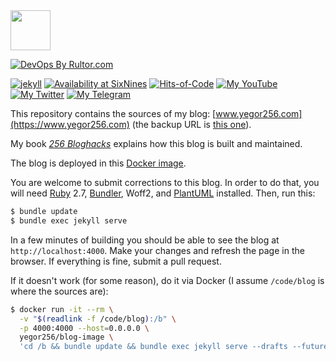 <img src="https://www.yegor256.com/images/icon.svg" width="64px" height="64px" />

[![DevOps By Rultor.com](https://www.rultor.com/b/yegor256/blog)](https://www.rultor.com/p/yegor256/blog)

[![jekyll](https://github.com/yegor256/blog/actions/workflows/jekyll.yml/badge.svg)](https://github.com/yegor256/blog/actions/workflows/jekyll.yml)
[![Availability at SixNines](https://www.sixnines.io/b/3ba1652f)](https://www.sixnines.io/h/3ba1652f)
[![Hits-of-Code](https://hitsofcode.com/github/yegor256/blog)](https://hitsofcode.com/view/github/yegor256/blog)
[![My YouTube](https://img.shields.io/badge/YouTube-subscribe-active?logo=youtube)](https://www.youtube.com/c/yegor256?sub_confirmation=1)
[![My Twitter](https://img.shields.io/badge/Twitter-follow-active?logo=twitter)](https://twitter.com/intent/follow?screen_name=yegor256)
[![My Telegram](https://img.shields.io/badge/Telegram-subscribe-active?logo=telegram)](https://t.me/yegor256news)

This repository contains the sources of my blog: [www.yegor256.com](https://www.yegor256.com)
(the backup URL is [this one](https://yegor256.github.io/blog)).

My book [_256 Bloghacks_](https://www.yegor256.com/256-bloghacks.html)
explains how this blog is built and maintained.

The blog is deployed in this [Docker image](https://github.com/yegor256/blog-image).

You are welcome to submit corrections to this blog. In order to do that,
you will need [Ruby](https://www.ruby-lang.org/en/) 2.7,
[Bundler](https://bundler.io/),
Woff2,
and [PlantUML](http://plantuml.com/) installed. 
Then, run this:

```bash
$ bundle update
$ bundle exec jekyll serve
```

In a few minutes of building you should be able to see the blog
at `http://localhost:4000`. Make your changes and refresh the page in the browser.
If everything is fine, submit a pull request.

If it doesn't work (for some reason), do it via Docker
(I assume `/code/blog` is where the sources are):

```bash
$ docker run -it --rm \
  -v "$(readlink -f /code/blog):/b" \
  -p 4000:4000 --host=0.0.0.0 \
  yegor256/blog-image \
  'cd /b && bundle update && bundle exec jekyll serve --drafts --future'
```

